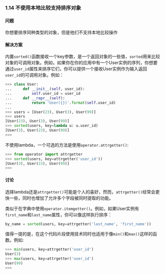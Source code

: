 ### 1.14 不使用本地比较支持排序对象

#### 问题

你想要排序同种类型的对象，但是他们不支持本地比较操作

#### 解决方案

内置`sorted()`函数接收一个key参数，是一个返回对象的一些值，`sorted`用来比较对象的可调用对象。例如，如果你在你的应用中有一个User实例的序列，你想要通过`user_id`属性来排序它们，你可以提供一个接收User实例作为输入返回`user_id`的可调用对象。例如：

```python
>>> class User:
...		def __init__(self, user_id):
...			self.user_id = user_id
...		def __repr__(self):
...			return 'User({})'.format(self.user_id)
...
>>> users = [User(23), User(3), User(99)]
>>> users
[User(23), User(3), User(99)]
>>> sorted(users, key=lambda u: u.user_id)
[User(3), User(23), User(99)]
>>>
```

不使用lambda，一个可选的方法是使用`operator.attrgetter()`:

```python
>>> from operator import attrgetter
>>> sorted(users, key=attrgetter('user_id'))
[User(3), User(23), User(99)]
>>>
```

#### 讨论

选择lambda还是`attrgetter()`可能是个人的喜好，然而，`attrgetter()`经常会更快一些，同时也增加了允许多个字段被同时提取的功能。

类似于在字典中使用`operator.itemgetter()`。例如，如果User实例有`first_name`和`last_name`属性，你可以像这样执行排序：

```python
by_name = sorted(users, key=attrgetter('last_name', 'first_name'))
```

值得一提的是，在这个代码片段使用技术同时也适用于像`min()`和`max()`这样的函数。例如:

```python
>>> min(users, key=attrgetter('user_id')
User(3)
>>> max(users, key=attrgetter('user_id')
User(99)
>>>
```


